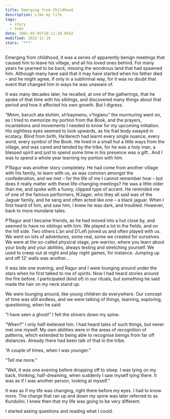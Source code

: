 ```yaml
---
title: Emerging from Childhood
description: Like my life
tags:
  - story
  - todo
date: 2001-05-05T18:11:18.856Z
modified: 2022-11-16
stars: '***'
---
```


Emerging from childhood, it was a series of apparently benign meetings that caused him to leave his village, and all his loved ones behind. For many years he yearned to be back, missing the wondrous land that had spawned him. Although many have said that it may have started when his father died – and he might agree, if only in a subliminal way, for it was no doubt that event that changed him in ways he was unaware of.

It was many decades later, he recalled, at one of the gatherings, that he spoke of that time with his siblings, and discovered many things about that period and how it affected his own growth. But I digress.

“Mmm, baruch ata elohim, sh’kaymenu, v’higianu” the murmuring went on, as I tried to memorize my portion from the Book, and the prayers, incantations and movements I needed to know for my upcoming initiation. His sightless eyes seemed to look upwards, as his frail body swayed in ecstacy. Blind from birth,
Ha’derech had learnt every single nuance, every word, every symbol of the Book. He lived in a small hut a little ways from the village, and was cared and tended by the tribe, for he was a holy man, a blessed spirit and just to spend some time in his presence was a gift.. And I was to spend a whole year learning my portion with him.

P’Ragur was another story completely. He had come from another village with his family, to learn with us, as was common amongst the confederation, and we met – for the life of me I cannot remember how – but does it really matter with these life-changing meetings? He was a little older than me, and spoke with a funny, clipped type of accent. He reminded me of one of the famous performers, N’Jager, who they all said was of the Jaguar family, and he sang and often acted like one – a black jaguar. When I first heard of him, and saw him, I knew he was dark, and troubled. However, back to more mundane tales.

P’Ragur and I became friends, as he had moved into a hut close by, and seemed to have no siblings with him. We played a lot in the fields, and on the hill side. Two others L’an and D’Lefi joined us and often played with us. We went on lots of adventures, some real, some we created for ourselves. We were at the so-called physical stage, pre-warrior, where you learn about your body and your abilities, always testing and stretching yourself. We used to creep out at night and play night games, for instance. Jumping up and off 12’ walls was another…

It was late one evening, and Ragur and I were lounging around under the stars when he first talked to me of spirits. Now I had heard stories around the fire before. I participated (kind of) in our rituals, but something he said made the hair on my neck stand up.

We were lounging around, like young children do everywhere. Our concept of time was still endless, and we were talking of things, learning, exploring, questioning, when he said:

“I have seen a ghost!” I felt the shivers down my spine.

“When?” I only half-believed him. I had heard tales of such things, but never met one myself. My own abilities were in the areas of recognition of patterns, which extended to being able to recognise beings from far off distances. Already there had been talk of that in the tribe.

“A couple of times, when I was younger.”

“Tell me more.”

“Well, it was one evening before dropping off to sleep. I was lying on my back, thinking, half-dreaming, when suddenly I saw myself lying there. It was as if I was another person, looking at myself.”

It was as if my life was changing, right there before my eyes. I had to know more. The charge that ran up and down my spine was later referred to as Kundulini. I knew then that my life was going to be very different.

I started asking questions and reading what I could.

